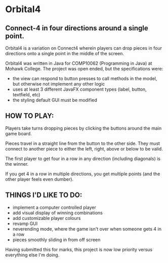 # Orbital4
## Connect-4 in four directions around a single point.

Orbital4 is a variation on Connect4 wherein players can drop pieces in four directions onto a single point
in the middle of the screen.

Orbital4 was written in Java for COMP10062 (Programming in Java) at Mohawk College. The project was open ended, but
the specifications were:
- the view can respond to button presses to call methods in the model, but otherwise not implement any other logic 
- uses at least 3 different JavaFX component types (label, button, textfield, etc)
- the styling default GUI must be modified 

## HOW TO PLAY:

Players take turns dropping pieces by clicking the buttons around the main game board.

Pieces travel in a straight line from the button to the other side. They must connect to another piece to either the left, right,
above or below to be valid.

The first player to get four in a row in any direction (including diagonals) is the winner.

If you get 4 in a row in multiple directions, you get multiple points (and the other player feels even dumber). 

## THINGS I'D LIKE TO DO:
- implement a computer controlled player
- add visual display of winning combinations
- add customizable player colours
- revamp GUI
- neverending mode, where the game isn't over when someone gets 4 in a row
- pieces smoothly sliding in from off screen

Having submitted this for marks, this project is now low priority versus everything else I'm doing. 
